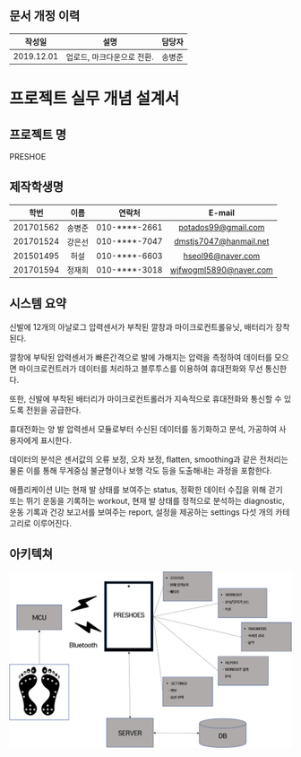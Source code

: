 ## 문서 개정 이력
|작성일|설명|담당자|
|:-:|:-:|:-:|
|2019.12.01|업로드, 마크다운으로 전환.|송병준|

# 프로젝트 실무 개념 설계서
## 프로젝트 명
PRESHOE

## 제작학생명
|학번|이름|연락처|E-mail|
|:-:|:-:|:-:|:-:|
|201701562|송병준|010-****-2661|potados99@gmail.com|
|201701524|강은선|010-****-7047|dmstjs7047@hanmail.net|
|201501495|허설|010-****-6603|hseol96@naver.com|
|201701594|정재희|010-****-3018|wjfwogml5890@naver.com|

## 시스템 요약
신발에 12개의 아날로그 압력센서가 부착된 깔창과 마이크로컨트롤유닛, 배터리가 장착된다.

깔창에 부탁된 압력센서가 빠른간격으로 발에 가해지는 압력을 측정하여 데이터를 모으면 마이크로컨트러가 데이터를 처리하고 블루투스를 이용하여 휴대전화와 무선 통신한다.

또한, 신발에 부착된 배터리가 마이크로컨트롤러가 지속적으로 휴대전화와 통신할 수 있도록 전원을 공급한다.

휴대전화는 양 발 압력센서 모듈로부터 수신된 데이터를 동기화하고 분석, 가공하여 사용자에게 표시한다.

데이터의 분석은 센서값의 오류 보정, 오차 보정, flatten, smoothing과 같은 전처리는 물론 이를 통해 무게중심 불균형이나 보행 각도 등을 도출해내는 과정을 포함한다.

애플리케이션 UI는 현재 발 상태를 보여주는 status, 정확한 데이터 수집을 위해 걷기 또는 뛰기 운동을 기록하는 workout, 현재 발 상태를 정적으로 분석하는 diagnostic, 운동 기록과 건강 보고서를 보여주는 report, 설정을 제공하는 settings 다섯 개의 카테고리로 이루어진다.


## 아키텍쳐
![시스템 아키텍쳐](assets/system-architecture.png)
